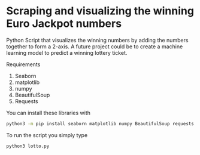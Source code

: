 # Scraping and visualizing the winning Euro Jackpot numbers

Python Script that visualizes the winning numbers by adding the numbers together to form a 2-axis.
A future project could be to create a machine learning model to predict a winning lottery ticket.

Requirements
1. Seaborn
2. matplotlib
3. numpy
4. BeautifulSoup
5. Requests

You can install these libraries with 

```bash
python3 -m pip install seaborn matplotlib numpy BeautifulSoup requests
```

To run the script you simply type

```bash
python3 lotto.py
```


